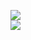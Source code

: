 [![](https://img.shields.io/badge/Made%20With-Github%20Spray-lightgrey.svg?style=for-the-badge&logo=github)](https://github.com/Annihil/github-spray#27805)  
[![](https://i.imgur.com/2DrTn0Z.gif)](https://github.com/Annihil/github-spray)